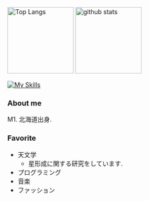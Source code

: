 <p align="left"> 
  <img alt="Top Langs" height="150px" src="https://github-readme-stats.vercel.app/api/top-langs/?username=kotora260&count_private=true&show_icons=true&theme=github_dark" />
  <img alt="github stats" height="150px" src="https://github-readme-stats.vercel.app/api?username=kotora260&count_private=true&show_icons=true&show_icons=true&theme=github_dark" />
</p>

[![My Skills](https://skillicons.dev/icons?i=py,vscode,git,github)](https://skillicons.dev)

### About me
M1. 北海道出身.

### Favorite
- 天文学
  - 星形成に関する研究をしています.
- プログラミング
- 音楽
- ファッション
